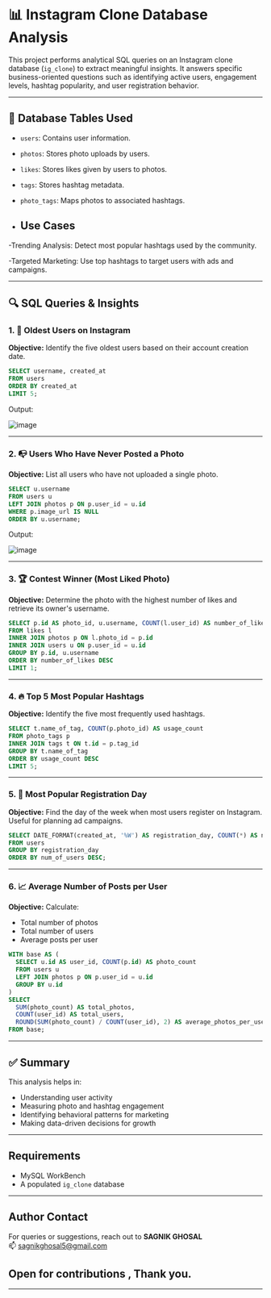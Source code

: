# 📊 Instagram Clone Database Analysis

This project performs analytical SQL queries on an Instagram clone database (`ig_clone`) to extract meaningful insights. It answers specific business-oriented questions such as identifying active users, engagement levels, hashtag popularity, and user registration behavior.

---

## 📁 Database Tables Used

- `users`: Contains user information.
- `photos`: Stores photo uploads by users.
- `likes`: Stores likes given by users to photos.
- `tags`: Stores hashtag metadata.
- `photo_tags`: Maps photos to associated hashtags.

- ## Use Cases

-Trending Analysis: Detect most popular hashtags used by the community.

-Targeted Marketing: Use top hashtags to target users with ads and campaigns.

---

## 🔍 SQL Queries & Insights

### 1. 🧓 Oldest Users on Instagram
**Objective:** Identify the five oldest users based on their account creation date.

```sql
SELECT username, created_at 
FROM users 
ORDER BY created_at 
LIMIT 5;
```
Output:


![image](https://github.com/user-attachments/assets/67ea0ef7-14ce-44a5-9a81-bc906785009c)


---

### 2. 📭 Users Who Have Never Posted a Photo
**Objective:** List all users who have not uploaded a single photo.

```sql
SELECT u.username 
FROM users u 
LEFT JOIN photos p ON p.user_id = u.id 
WHERE p.image_url IS NULL 
ORDER BY u.username;
```



Output:

![image](https://github.com/user-attachments/assets/635dab3d-caa3-40db-812a-ead4b11f5eb0)

---

### 3. 🏆 Contest Winner (Most Liked Photo)
**Objective:** Determine the photo with the highest number of likes and retrieve its owner's username.

```sql
SELECT p.id AS photo_id, u.username, COUNT(l.user_id) AS number_of_likes 
FROM likes l
INNER JOIN photos p ON l.photo_id = p.id
INNER JOIN users u ON p.user_id = u.id
GROUP BY p.id, u.username 
ORDER BY number_of_likes DESC 
LIMIT 1;
```

---

### 4. 🔥 Top 5 Most Popular Hashtags
**Objective:** Identify the five most frequently used hashtags.

```sql
SELECT t.name_of_tag, COUNT(p.photo_id) AS usage_count 
FROM photo_tags p 
INNER JOIN tags t ON t.id = p.tag_id 
GROUP BY t.name_of_tag 
ORDER BY usage_count DESC 
LIMIT 5;
```

---

### 5. 📅 Most Popular Registration Day
**Objective:** Find the day of the week when most users register on Instagram. Useful for planning ad campaigns.

```sql
SELECT DATE_FORMAT(created_at, '%W') AS registration_day, COUNT(*) AS num_of_users 
FROM users 
GROUP BY registration_day 
ORDER BY num_of_users DESC;
```

---

### 6. 📈 Average Number of Posts per User
**Objective:** Calculate:
- Total number of photos
- Total number of users
- Average posts per user

```sql
WITH base AS (
  SELECT u.id AS user_id, COUNT(p.id) AS photo_count 
  FROM users u 
  LEFT JOIN photos p ON p.user_id = u.id 
  GROUP BY u.id
)
SELECT 
  SUM(photo_count) AS total_photos, 
  COUNT(user_id) AS total_users, 
  ROUND(SUM(photo_count) / COUNT(user_id), 2) AS average_photos_per_user 
FROM base;
```

---

## ✅ Summary

This analysis helps in:
- Understanding user activity
- Measuring photo and hashtag engagement
- Identifying behavioral patterns for marketing
- Making data-driven decisions for growth

---

##  Requirements

- MySQL WorkBench
- A populated `ig_clone` database

---

## Author Contact

For queries or suggestions, reach out to **SAGNIK GHOSAL**  
📫 sagnikghosal5@gmail.com


## Open for contributions , Thank you. 
---
